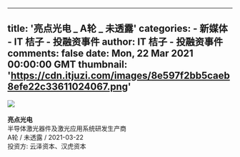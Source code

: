 
---
title: '亮点光电 _ A轮 _ 未透露'
categories: 
    - 新媒体
    - IT 桔子 - 投融资事件
author: IT 桔子 - 投融资事件
comments: false
date: Mon, 22 Mar 2021 00:00:00 GMT
thumbnail: 'https://cdn.itjuzi.com/images/8e597f2bb5caeb8efe22c33611024067.png'
---

<div>   
<img src="https://cdn.itjuzi.com/images/8e597f2bb5caeb8efe22c33611024067.png" referrerpolicy="no-referrer"><br><br>
        <strong>亮点光电</strong><br>
        半导体激光器件及激光应用系统研发生产商<br>
        A轮 / 未透露 / 2021-03-22<br>
        投资方: 云泽资本、汉虎资本
        
</div>
            